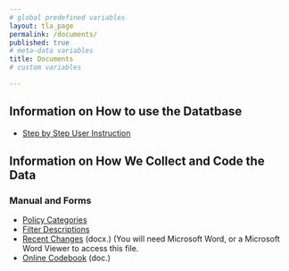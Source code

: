 ```yaml
---
# global predefined variables
layout: tla_page
permalink: /documents/
published: true
# meta-data variables
title: Documents
# custom variables

---
```

## Information on How to use the Datatbase
- [Step by Step User Instruction](https://drive.google.com/file/d/1PYtq3vXrl7aIXwsRsocqMqkyeneVjBAh/view?usp=sharing)

## Information on How We Collect and Code the Data

### Manual and Forms
- [Policy Categories](https://drive.google.com/file/d/1UTHCCJOKo6NT_sUGHEAbbhbUvTqQUZSw/view?usp=sharing)
- [Filter Descriptions](https://drive.google.com/file/d/1scu7e746IIpPiO37XOgd5iT3WIV4PJBS/view?usp=sharing)
- [Recent Changes](https://drive.google.com/file/d/1X8gMvqvQAm8oCI7BQ-8PxwgYDTrkuq20/view?usp=sharing) (docx.) (You will need Microsoft Word, or a Microsoft Word Viewer to access this file.
- [Online Codebook](https://drive.google.com/file/d/10keogoWDmp5bLa9E6ALDFz1x5tLGTs-h/view?usp=sharing) (doc.)
